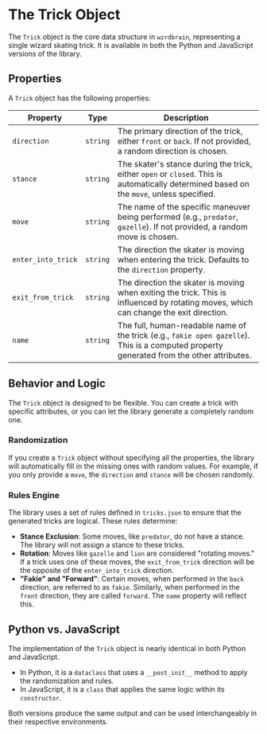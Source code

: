 # The Trick Object

The `Trick` object is the core data structure in `wzrdbrain`, representing a single wizard skating trick. It is available in both the Python and JavaScript versions of the library.

## Properties

A `Trick` object has the following properties:

| Property           | Type     | Description                                                                                                                                 |
| ------------------ | -------- | ------------------------------------------------------------------------------------------------------------------------------------------- |
| `direction`        | `string` | The primary direction of the trick, either `front` or `back`. If not provided, a random direction is chosen.                                  |
| `stance`           | `string` | The skater's stance during the trick, either `open` or `closed`. This is automatically determined based on the `move`, unless specified.        |
| `move`             | `string` | The name of the specific maneuver being performed (e.g., `predator`, `gazelle`). If not provided, a random move is chosen.                     |
| `enter_into_trick` | `string` | The direction the skater is moving when entering the trick. Defaults to the `direction` property.                                           |
| `exit_from_trick`  | `string` | The direction the skater is moving when exiting the trick. This is influenced by rotating moves, which can change the exit direction.         |
| `name`             | `string` | The full, human-readable name of the trick (e.g., `fakie open gazelle`). This is a computed property generated from the other attributes.      |

## Behavior and Logic

The `Trick` object is designed to be flexible. You can create a trick with specific attributes, or you can let the library generate a completely random one.

### Randomization

If you create a `Trick` object without specifying all the properties, the library will automatically fill in the missing ones with random values. For example, if you only provide a `move`, the `direction` and `stance` will be chosen randomly.

### Rules Engine

The library uses a set of rules defined in `tricks.json` to ensure that the generated tricks are logical. These rules determine:

-   **Stance Exclusion**: Some moves, like `predator`, do not have a stance. The library will not assign a stance to these tricks.
-   **Rotation**: Moves like `gazelle` and `lion` are considered "rotating moves." If a trick uses one of these moves, the `exit_from_trick` direction will be the opposite of the `enter_into_trick` direction.
-   **"Fakie" and "Forward"**: Certain moves, when performed in the `back` direction, are referred to as `fakie`. Similarly, when performed in the `front` direction, they are called `forward`. The `name` property will reflect this.

## Python vs. JavaScript

The implementation of the `Trick` object is nearly identical in both Python and JavaScript.

-   In Python, it is a `dataclass` that uses a `__post_init__` method to apply the randomization and rules.
-   In JavaScript, it is a `class` that applies the same logic within its `constructor`.

Both versions produce the same output and can be used interchangeably in their respective environments.
